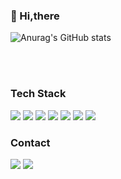 ### 👋 Hi,there 

![Anurag's GitHub stats](https://github-readme-stats.vercel.app/api?username=abi-hong&show_icons=true&theme=radical&count_private=true)
  
  </br> 
  </br> 

### Tech Stack
<img src="https://img.shields.io/badge/HTML5-E34F26?style=flat&logo=HTML5&logoColor=white" /> <img src="https://img.shields.io/badge/CSS3-1572B6?style=flat&logo=CSS3&logoColor=white" /> <img src="https://img.shields.io/badge/Javascript-F7DF1E?style=flat-square&logo=Javascript&logoColor=white"/> <img src="https://img.shields.io/badge/React-61DAFB?style=flat-square&logo=React&logoColor=white"/> <img src="https://img.shields.io/badge/Java-007396?style=flat&logo=Java&logoColor=white" /> <img src="https://img.shields.io/badge/Spring-6DB33F?style=flat&logo=Spring&logoColor=white" /> <img src="https://img.shields.io/badge/MySQL-4479A1?style=flat&logo=MySQL&logoColor=white" />

### Contact
<a href="mailto:flffjakfwm20@gmail.com" target="_blank"><img src="https://img.shields.io/badge/Gmail-EA4335?style=flat-square&logo=Gmail&logoColor=white"/></a>
<a href="[https://velog.io/@ilmerry](https://velog.io/@heesoo)" target="_blank"><img src="https://img.shields.io/badge/Velog-20c997?style=flat-square&logo=Vimeo&logoColor=white"/></a>
